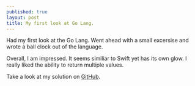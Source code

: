 ```yaml
---
published: true
layout: post
title: My first look at Go Lang.
---
```



Had my first look at the Go Lang. Went ahead with a small excersise and wrote a ball clock out of the language.

Overall, I am impressed.  It seems similiar to Swift yet has its own glow.  I really liked the ability to return multiple values.

Take a look at my solution on [GitHub](https://github.com/bradyclifford/BallClock).
